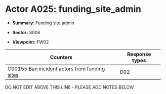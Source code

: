 # Actor A025: funding_site_admin

* **Summary:** Funding site admin

* **Sector:** S008

* **Viewpoint:** FW02


| Counters | Response types |
| -------- | -------------- |
| [C00155 Ban incident actors from funding sites](../../generated_pages/counters/C00155.md) | D02 |


DO NOT EDIT ABOVE THIS LINE - PLEASE ADD NOTES BELOW